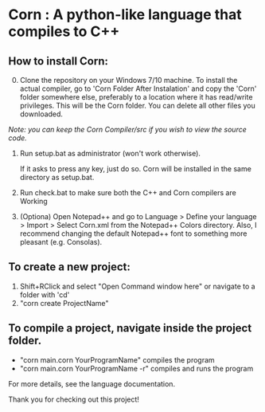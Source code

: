 # Corn : A python-like language that compiles to C++

## How to install Corn:
0. Clone the repository on your Windows 7/10 machine.
To install the actual compiler, go to 'Corn Folder After Instalation' and copy the 'Corn' folder somewhere else, preferably to a location where it has read/write privileges. This will be the Corn folder. You can delete all other files you downloaded.

_Note: you can keep the Corn Compiler/src if you wish to view the source code._

1. Run setup.bat as administrator (won't work otherwise).
   
   If it asks to press any key, just do so. Corn will be installed in the same directory as setup.bat.

2. Run check.bat to make sure both the C++ and Corn compilers are Working

3. (Optiona) Open Notepad++ and go to Language > Define your language > Import > Select Corn.xml from the Notepad++ Colors directory. Also, I recommend changing the default Notepad++ font to something more pleasant (e.g. Consolas).

## To create a new project:
1. Shift+RClick and select "Open Command window here" or navigate to a folder with 'cd'
2. "corn create ProjectName"


## To compile a project, navigate inside the project folder.
- "corn main.corn YourProgramName"	compiles the program
- "corn main.corn YourProgramName -r"	compiles and runs the program

For more details, see the language documentation.

Thank you for checking out this project!
